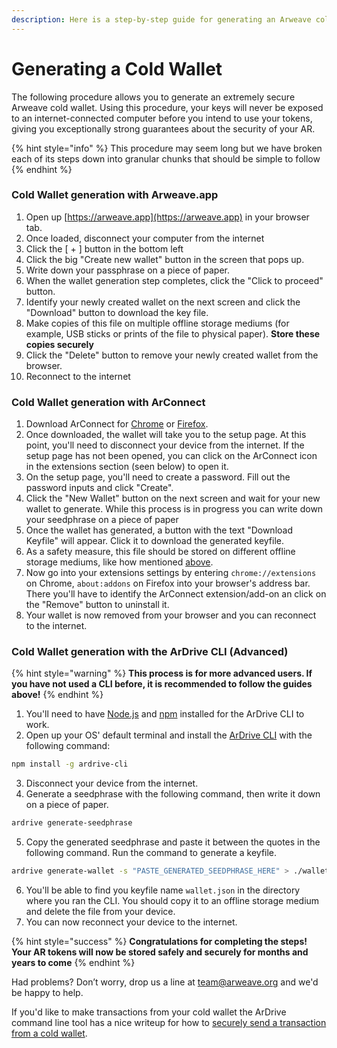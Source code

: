 ```yaml
---
description: Here is a step-by-step guide for generating an Arweave cold wallet
---
```


# Generating a Cold Wallet

The following procedure allows you to generate an extremely secure Arweave cold wallet. Using this procedure, your keys will never be exposed to an internet-connected computer before you intend to use your tokens, giving you exceptionally strong guarantees about the security of your AR.

{% hint style="info" %}
This procedure may seem long but we have broken each of its steps down into granular chunks that should be simple to follow
{% endhint %}

### Cold Wallet generation with Arweave.app

1. Open up [https://arweave.app](https://arweave.app) in your browser tab.
2. Once loaded, disconnect your computer from the internet
3. Click the \[ + ] button in the bottom left&#x20;
4. Click the big "Create new wallet" button in the screen that pops up.
5. Write down your passphrase on a piece of paper.
6. When the wallet generation step completes, click the "Click to proceed" button.
7. Identify your newly created wallet on the next screen and click the "Download" button to download the key file.
8. Make copies of this file on multiple offline storage mediums (for example, USB sticks or prints of the file to physical paper). **Store these copies securely**
9. Click the "Delete" button to remove your newly created wallet from the browser.
10. Reconnect to the internet

### Cold Wallet generation with ArConnect

1. Download ArConnect for [Chrome](https://chrome.google.com/webstore/detail/arconnect/einnioafmpimabjcddiinlhmijaionap) or [Firefox](https://addons.mozilla.org/en-US/firefox/addon/arconnect/).
2. Once downloaded, the wallet will take you to the setup page. At this point, you'll need to disconnect your device from the internet. If the setup page has not been opened, you can click on the ArConnect icon in the extensions section (seen below) to open it.
3. On the setup page, you'll need to create a password. Fill out the password inputs and click "Create".
4. Click the "New Wallet" button on the next screen and wait for your new wallet to generate. While this process is in progress you can write down your seedphrase on a piece of paper
5. Once the wallet has generated, a button with the text "Download Keyfile" will appear. Click it to download the generated keyfile.
6. As a safety measure, this file should be stored on different offline storage mediums, like how mentioned [above](#cold-wallet-generation-with-arweaveapp).
7. Now go into your extensions settings by entering `chrome://extensions` on Chrome, `about:addons` on Firefox into your browser's address bar. There you'll have to identify the ArConnect extension/add-on an click on the "Remove" button to uninstall it.
8. Your wallet is now removed from your browser and you can reconnect to the internet.

### Cold Wallet generation with the ArDrive CLI (Advanced)

{% hint style="warning" %}
**This process is for more advanced users. If you have not used a CLI before, it is recommended to follow the guides above!**
{% endhint %}

1. You'll need to have [Node.js](https://nodejs.org/) and [npm](https://docs.npmjs.com/cli/v9/) installed for the ArDrive CLI to work.
2. Open up your OS' default terminal and install the [ArDrive CLI](https://www.npmjs.com/package/ardrive-cli) with the following command:
```sh
npm install -g ardrive-cli
```
3. Disconnect your device from the internet.
4. Generate a seedphrase with the following command, then write it down on a piece of paper.
```sh
ardrive generate-seedphrase
```
5. Copy the generated seedphrase and paste it between the quotes in the following command. Run the command to generate a keyfile.
```sh
ardrive generate-wallet -s "PASTE_GENERATED_SEEDPHRASE_HERE" > ./wallet.json
```
6. You'll be able to find you keyfile name `wallet.json` in the directory where you ran the CLI. You should copy it to an offline storage medium and delete the file from your device.
7. You can now reconnect your device to the internet.

{% hint style="success" %}
**Congratulations for completing the steps! Your AR tokens will now be stored safely and securely for months and years to come**
{% endhint %}

Had problems? Don’t worry, drop us a line at [team@arweave.org](mailto:team@arweave.org) and we'd be happy to help.

If you'd like to make transactions from your cold wallet the ArDrive command line tool has a nice writeup for how to [securely send a transaction from a cold wallet](https://github.com/ardriveapp/ardrive-cli#cold-tx).